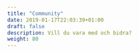 ```yaml
---
title: "Community"
date: 2019-01-17T22:03:39+01:00
draft: false
description: Vill du vara med och bidra?
weight: 80
---
```

